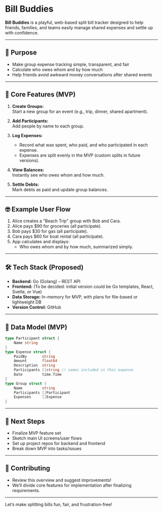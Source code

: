 # Bill Buddies

**Bill Buddies** is a playful, web-based split bill tracker designed to help friends, families, and teams easily manage shared expenses and settle up with confidence.

---

## 🎯 Purpose

- Make group expense tracking simple, transparent, and fair
- Calculate who owes whom and by how much
- Help friends avoid awkward money conversations after shared events

---

## 🚀 Core Features (MVP)

1. **Create Groups:**  
   Start a new group for an event (e.g., trip, dinner, shared apartment).

2. **Add Participants:**  
   Add people by name to each group.

3. **Log Expenses:**  
   - Record what was spent, who paid, and who participated in each expense.
   - Expenses are split evenly in the MVP (custom splits in future versions).

4. **View Balances:**  
   Instantly see who owes whom and how much.

5. **Settle Debts:**  
   Mark debts as paid and update group balances.

---

## 🤓 Example User Flow

1. Alice creates a "Beach Trip" group with Bob and Cara.
2. Alice pays $90 for groceries (all participate).
3. Bob pays $30 for gas (all participate).
4. Cara pays $60 for boat rental (all participate).
5. App calculates and displays:
   - Who owes whom and by how much, summarized simply.

---

## 🛠️ Tech Stack (Proposed)

- **Backend:** Go (Golang) – REST API
- **Frontend:** (To be decided: initial version could be Go templates, React, Svelte, or Vue)
- **Data Storage:** In-memory for MVP, with plans for file-based or lightweight DB
- **Version Control:** GitHub

---

## 📐 Data Model (MVP)

```go
type Participant struct {
    Name string
}
type Expense struct {
    PaidBy       string
    Amount       float64
    Description  string
    Participants []string // names included in this expense
    Date         time.Time
}
type Group struct {
    Name         string
    Participants []Participant
    Expenses     []Expense
}
```

---

## 📏 Next Steps

- Finalize MVP feature set
- Sketch main UI screens/user flows
- Set up project repos for backend and frontend
- Break down MVP into tasks/issues

---

## 🤝 Contributing

- Review this overview and suggest improvements!
- We’ll divide core features for implementation after finalizing requirements.

---

Let’s make splitting bills fun, fair, and frustration-free!